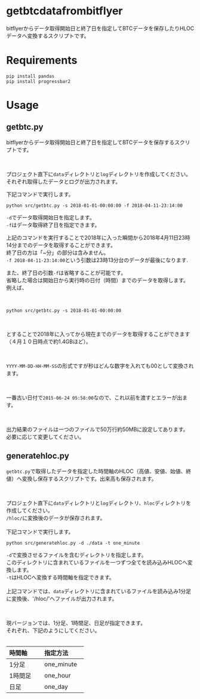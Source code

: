 # getbtcdatafrombitflyer
bitflyerからデータ取得開始日と終了日を指定してBTCデータを保存したりHLOCデータへ変換するスクリプトです。 <br>

# Requirements
`pip install pandas` <br>
`pip install progressbar2` <br>

# Usage
## getbtc.py
bitflyerからデータ取得開始日と終了日を指定してBTCデータを保存するスクリプトです。 <br>

 <br>
 
プロジェクト直下に`data`ディレクトリと`log`ディレクトリを作成してください。 <br>
それぞれ取得したデータとログが出力されます。 <br>

下記コマンドで実行します。 <br>

`python src/getbtc.py -s 2018-01-01-00:00:00 -f 2018-04-11-23:14:00` <br>

`-d`でデータ取得開始日を指定します。 <br>
`-f`はデータ取得終了日を指定できます。 <br>

上記のコマンドを実行することで2018年に入った瞬間から2018年4月11日23時14分までのデータを取得することができます。 <br>
終了日の方は「~分」の部分は含みません。 <br>
`-f 2018-04-11-23:14:00`という引数は23時13分台のデータが最後になります. <br>

また、終了日の引数`-f`は省略することが可能です。 <br>
省略した場合は開始日から実行時の日付（時間）までのデータを取得します。 <br>
例えば、<br>

 <br>
 
`python src/getbtc.py -s 2018-01-01-00:00:00` <br>

<br>

とすることで2018年に入ってから現在までのデータを取得することができます（４月１０日時点で約1.4GBほど）。 <br>

 <br>
 
`YYYY-MM-DD-HH-MM-SS`の形式ですが秒はどんな数字を入れても00として変換されます。 <br>

 <br>
 
一番古い日付で`2015-06-24 05:58:00`なので、これ以前を渡すとエラーが出ます。 <br>

 <br>
 
出力結果のファイルは一つのファイルで50万行約50MBに設定してあります。 <br>
必要に応じて変更してください。 <br>

## generatehloc.py
`getbtc.py`で取得したデータを指定した時間軸のHLOC（高値、安値、始値、終値）へ変換し保存するスクリプトです。出来高も保存されます。 <br>

<br>

プロジェクト直下に`data`ディレクトリと`log`ディレクトリ、`hloc`ディレクトリを作成してください。 <br>
`/hloc/`に変換後のデータが保存されます。 <br>
<br>
下記コマンドで実行します。 <br>

`python src/generatehloc.py -d ./data -t one_minute` <br>

`-d`で変換させるファイルを含むディレクトリを指定します。 <br>
このディレクトリに含まれているファイルを一つずつ全てを読み込みHLOCへ変換します。 <br>
`-t`はHLOCへ変換する時間軸を指定できます。 <br>
<br>
上記コマンドでは、`data`ディレクトリに含まれているファイルを読み込み1分足に変換後、'/hloc/'へファイルが出力されます。 <br>

<br>

現バージョンでは、1分足、1時間足、日足が指定できます。 <br>
それぞれ、下記のようにしてください。 <br>
<br>

| 時間軸        | 指定方法          |
| --------------- |---------------|
| 1分足 | one_minute |
| 1時間足 | one_hour |
| 日足 | one_day |










